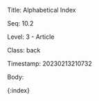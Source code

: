 Title:  Alphabetical Index

Seq:    10.2

Level:  3 - Article

Class:  back

Timestamp: 20230213210732

Body:

{:index}

